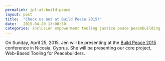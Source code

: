 ```yaml
---
permalink: jpl-at-build-peace
layout: post
title:  "Check us out at Build Peace 2015!"
date:   2015-04-20 13:00:30
categories: inclusion empowerment tooling justice peace peacebuilding
---
```


On Sunday, April 25, 2015, Jen will be presenting at the [Build Peace
2015](http://howtobuildpeace.org/program/) conference in Nicosia, Cyprus. She
will be presenting our core project, Web-Based Tooling for Peacebuilders.
